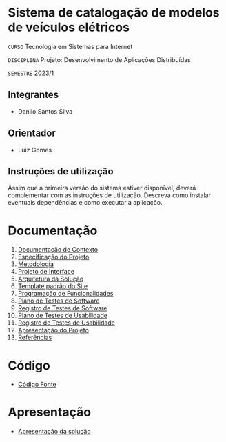 # Sistema de catalogação de modelos de veículos elétricos

`CURSO` Tecnologia em Sistemas para Internet

`DISCIPLINA` Projeto: Desenvolvimento de Aplicações Distribuídas

`SEMESTRE` 2023/1

## Integrantes

* Danilo Santos Silva


## Orientador

* Luiz Gomes

## Instruções de utilização

Assim que a primeira versão do sistema estiver disponível, deverá complementar com as instruções de utilização. Descreva como instalar eventuais dependências e como executar a aplicação.

# Documentação

<ol>
<li><a href="docs/01-Documentação de Contexto.md"> Documentação de Contexto</a></li>
<li><a href="docs/02-Especificação do Projeto.md"> Especificação do Projeto</a></li>
<li><a href="docs/03-Metodologia.md"> Metodologia</a></li>
<li><a href="docs/04-Projeto de Interface.md"> Projeto de Interface</a></li>
<li><a href="docs/05-Arquitetura da Solução.md"> Arquitetura da Solução</a></li>
<li><a href="docs/06-Template padrão do Site.md"> Template padrão do Site</a></li>
<li><a href="docs/07-Programação de Funcionalidades.md"> Programação de Funcionalidades</a></li>
<li><a href="docs/08-Plano de Testes de Software.md"> Plano de Testes de Software</a></li>
<li><a href="docs/09-Registro de Testes de Software.md"> Registro de Testes de Software</a></li>
<li><a href="docs/10-Plano de Testes de Usabilidade.md"> Plano de Testes de Usabilidade</a></li>
<li><a href="docs/11-Registro de Testes de Usabilidade.md"> Registro de Testes de Usabilidade</a></li>
<li><a href="docs/12-Apresentação do Projeto.md"> Apresentação do Projeto</a></li>
<li><a href="docs/13-Referências.md"> Referências</a></li>
</ol>

# Código

* <a href="https://github.com/ICEI-PUC-Minas-PMV-SInt/pmv-sint-2023-1-e4-proj-back-t1-time-3-siscamovel/archive/refs/heads/main.zip"> Código Fonte</a>

# Apresentação

* <a href="https://drive.google.com/file/d/1RfFe0Q_ntRNPdaZJYYwVjSPbA4sUGAf-/view?usp=sharing"> Apresentação da solução</a>

